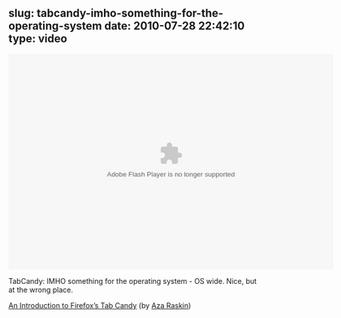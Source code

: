 slug: tabcandy-imho-something-for-the-operating-system
date: 2010-07-28 22:42:10
type: video
---

<object type="application/x-shockwave-flash" data="http://vimeo.com/moogaloop.swf" width="640" height="424"><param name="allowscriptaccess" value="always"/><param name="allowfullscreen" value="true"/><param name="movie" value="http://vimeo.com/moogaloop.swf"/><param name="flashvars" value="clip_id=13560319&amp;color=00adef&amp;fullscreen=1&amp;server=vimeo.com&amp;show_byline=1&amp;show_portrait=1&amp;show_title=1"/></object>

TabCandy: IMHO something for the operating system - OS wide. Nice, but at the wrong place.

 [An Introduction to Firefox’s Tab Candy](http://vimeo.com/13560319) (by [Aza Raskin](http://vimeo.com/user532161))
